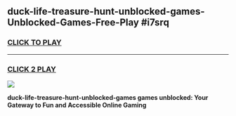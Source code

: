 
## duck-life-treasure-hunt-unblocked-games-Unblocked-Games-Free-Play #i7srq
<h3>
<a href="https://us.freeplayer.one?title=duck-life-treasure-hunt-unblocked-games&ref=9M">CLICK TO PLAY</a></h3>
<hr>

<h3>
<a href="https://us.freeplayer.one?title=duck-life-treasure-hunt-unblocked-games&ref=9M">CLICK 2 PLAY</a>
  
</h3>

<a href="https://us.freeplayer.one?title=duck-life-treasure-hunt-unblocked-games&ref=9M"><img src="https://clearcache.store/games.png"></a>


**duck-life-treasure-hunt-unblocked-games games unblocked: Your Gateway to Fun and Accessible Online Gaming**
